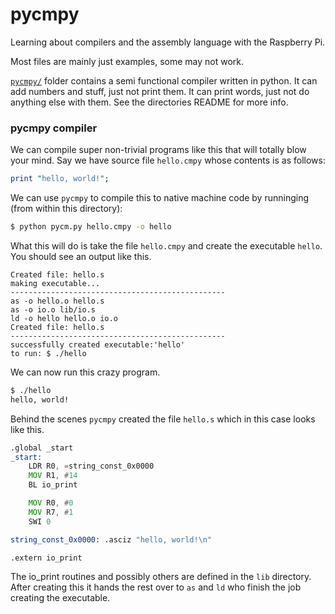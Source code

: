 # pycmpy

Learning about compilers and the assembly language with the Raspberry Pi.

Most files are mainly just examples, some may not work.

[`pycmpy/`](pycmpy/) folder contains a semi functional compiler written in python. It can add numbers and stuff, just not print them. It can print words, just not do anything else with them. See the directories README for more info.


### pycmpy compiler

We can compile super non-trivial programs like this that will totally blow your mind. Say we have source file `hello.cmpy` whose contents is as follows:

```perl
print "hello, world!";
```
We can use `pycmpy` to compile this to native machine code by runninging (from within this directory):

```bash
$ python pycm.py hello.cmpy -o hello
```


What this will do is take the file `hello.cmpy` and create the executable `hello`. You should see an output like this.

```
Created file: hello.s
making executable...
------------------------------------------------
as -o hello.o hello.s
as -o io.o lib/io.s
ld -o hello hello.o io.o
Created file: hello.s
------------------------------------------------
successfully created executable:'hello'
to run: $ ./hello
```

We can now run this crazy program.

```bash
$ ./hello
hello, world!
```

Behind the scenes `pycmpy` created the file `hello.s` which in this case looks like this.

```asm
.global _start
_start:
	LDR R0, =string_const_0x0000
	MOV R1, #14
	BL io_print

	MOV R0, #0
	MOV R7, #1
	SWI 0

string_const_0x0000: .asciz "hello, world!\n"

.extern io_print
```

The io_print routines and possibly others are defined in the `lib` directory. After creating this it hands the rest over to `as` and `ld` who finish the job creating the executable.